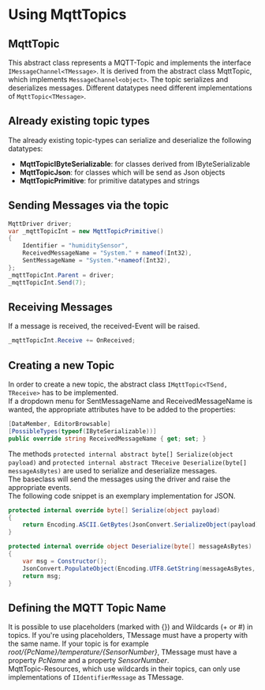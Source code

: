# Using MqttTopics
## MqttTopic<TMessage>
This abstract class represents a MQTT-Topic and implements the interface `IMessageChannel<TMessage>`. It is derived from the abstract class MqttTopic, which implements `MessageChannel<object>`. The topic serializes and deserializes messages. Different datatypes need different implementations of `MqttTopic<TMessage>`.

## Already existing topic types
The already existing topic-types can serialize and deserialize the following datatypes:
- **MqttTopicIByteSerializable**: for classes derived from IByteSerializable
- **MqttTopicJson**: for classes which will be send as Json objects
- **MqttTopicPrimitive**: for primitive datatypes and strings
  
## Sending Messages via the topic
```C#
MqttDriver driver;
var _mqttTopicInt = new MqttTopicPrimitive()
{
    Identifier = "humiditySensor",
    ReceivedMessageName = "System." + nameof(Int32),
    SentMessageName = "System."+nameof(Int32),
};
_mqttTopicInt.Parent = driver;
_mqttTopicInt.Send(7);
```

## Receiving Messages
If a message is received, the received-Event will be raised.
```C#
_mqttTopicInt.Receive += OnReceived;
```
## Creating a new Topic
In order to create a new topic, the abstract class `IMqttTopic<TSend, TReceive>` has to be implemented. <br/>
If a dropdown menu for SentMessageName and ReceivedMessageName is wanted, the appropriate attributes have to be added to the properties:
```C#
[DataMember, EditorBrowsable]
[PossibleTypes(typeof(IByteSerializable))]
public override string ReceivedMessageName { get; set; }
```
The methods `protected internal abstract byte[] Serialize(object payload)` and `protected internal abstract TReceive Deserialize(byte[] messageAsBytes)` are used to serialize and deserialize messages. <br/>
The baseclass will send the messages using the driver and raise the appropriate events. <br/>
The following code snippet is an exemplary implementation for JSON.
```C#
protected internal override byte[] Serialize(object payload)
{
    return Encoding.ASCII.GetBytes(JsonConvert.SerializeObject(payload));
}
```
```C#
protected internal override object Deserialize(byte[] messageAsBytes)
{
    var msg = Constructor();
    JsonConvert.PopulateObject(Encoding.UTF8.GetString(messageAsBytes, 0, messageAsBytes.Length), msg);
    return msg;
}
```

## Defining the MQTT Topic Name
It is possible to use placeholders (marked with {}) and Wildcards (+ or #) in topics. If you're using placeholders, TMessage must have a property with the same name. If your topic is for example *root/{PcName}/temperature/{SensorNumber}*, TMessage must have a property *PcName* and a property *SensorNumber*. <br/>
MqttTopic-Resources, which use wildcards in their topics, can only use implementations of `IIdentifierMessage` as TMessage.


